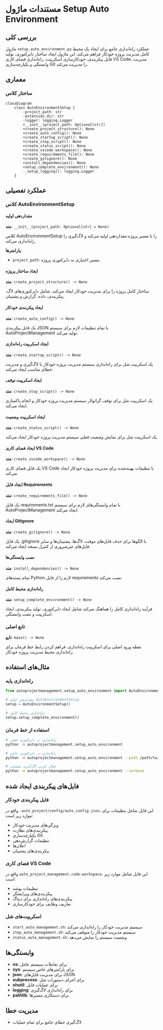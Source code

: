 # مستندات ماژول Setup Auto Environment

## بررسی کلی
ماژول `setup_auto_environment.py` عملکرد راه‌اندازی جامع برای ایجاد یک محیط کامل مدیریت پروژه خودکار فراهم می‌کند. این ماژول ایجاد ساختار دایرکتوری، تولید فایل پیکربندی، خودکارسازی اسکریپت، راه‌اندازی فضای کاری VS Code، مدیریت وابستگی و یکپارچه‌سازی Git را مدیریت می‌کند.

## معماری

### ساختار کلاس
```mermaid
classDiagram
    class AutoEnvironmentSetup {
        -project_path: str
        -extension_dir: str
        -logger: logging.Logger
        +__init__(project_path: Optional[str])
        +create_project_structure(): None
        +create_auto_config(): None
        +create_startup_script(): None
        +create_stop_script(): None
        +create_status_script(): None
        +create_vscode_workspace(): None
        +create_requirements_file(): None
        +create_gitignore(): None
        +install_dependencies(): None
        +setup_complete_environment(): None
        -_setup_logging(): logging.Logger
    }
```

## عملکرد تفصیلی

### کلاس AutoEnvironmentSetup

#### مقداردهی اولیه
**متد**: `__init__(project_path: Optional[str] = None)`

کلاس AutoEnvironmentSetup را با مسیر پروژه مقداردهی اولیه می‌کند و لاگ‌گیری را راه‌اندازی می‌کند.

**پارامترها**:
- `project_path`: مسیر اختیاری به دایرکتوری پروژه.

#### ایجاد ساختار پروژه
**متد**: `create_project_structure() -> None`

ساختار کامل پروژه را برای مدیریت خودکار ایجاد می‌کند، شامل دایرکتوری‌های لاگ، پیکربندی، داده، گزارش و پشتیبان.

#### ایجاد پیکربندی خودکار
**متد**: `create_auto_config() -> None`

یک فایل پیکربندی JSON با تمام تنظیمات لازم برای سیستم AutoProjectManagement تولید می‌کند.

#### ایجاد اسکریپت راه‌اندازی
**متد**: `create_startup_script() -> None`

یک اسکریپت شل برای راه‌اندازی سیستم مدیریت پروژه خودکار با لاگ‌گیری و مدیریت خطای مناسب ایجاد می‌کند.

#### ایجاد اسکریپت توقف
**متد**: `create_stop_script() -> None`

یک اسکریپت شل برای توقف گرانولار سیستم مدیریت پروژه خودکار و انجام پاکسازی ایجاد می‌کند.

#### ایجاد اسکریپت وضعیت
**متد**: `create_status_script() -> None`

یک اسکریپت شل برای نمایش وضعیت فعلی سیستم مدیریت پروژه خودکار ایجاد می‌کند.

#### ایجاد فضای کاری VS Code
**متد**: `create_vscode_workspace() -> None`

یک فایل فضای کاری VS Code با تنظیمات بهینه‌شده برای مدیریت پروژه خودکار ایجاد می‌کند.

#### ایجاد فایل Requirements
**متد**: `create_requirements_file() -> None`

یک فایل requirements.txt با تمام وابستگی‌های لازم برای سیستم AutoProjectManagement ایجاد می‌کند.

#### ایجاد Gitignore
**متد**: `create_gitignore() -> None`

یک فایل .gitignore با الگوها برای حذف فایل‌های موقت، لاگ‌ها، پشتیبان‌ها و سایر فایل‌های غیرضروری از کنترل نسخه ایجاد می‌کند.

#### نصب وابستگی‌ها
**متد**: `install_dependencies() -> None`

تمام بسته‌های Python لازم را از فایل requirements نصب می‌کند.

#### راه‌اندازی محیط کامل
**متد**: `setup_complete_environment() -> None`

فرآیند راه‌اندازی کامل را هماهنگ می‌کند شامل ایجاد دایرکتوری، تولید پیکربندی، ایجاد اسکریپت و نصب وابستگی.

### تابع اصلی
**تابع**: `main() -> None`

نقطه ورود اصلی برای اسکریپت راه‌اندازی، فراهم کردن رابط خط فرمان برای راه‌اندازی محیط مدیریت پروژه خودکار.

## مثال‌های استفاده

### راه‌اندازی پایه
```python
from autoprojectmanagement.setup_auto_environment import AutoEnvironmentSetup

# مقداردهی اولیه AutoEnvironmentSetup
setup = AutoEnvironmentSetup()

# راه‌اندازی محیط کامل
setup.setup_complete_environment()
```

### استفاده از خط فرمان
```bash
# راه‌اندازی در دایرکتوری فعلی
python -m autoprojectmanagement.setup_auto_environment

# راه‌اندازی در دایرکتوری خاص
python -m autoprojectmanagement.setup_auto_environment --path /path/to/project

# فعال کردن لاگ‌گیری تفصیلی
python -m autoprojectmanagement.setup_auto_environment --verbose
```

## فایل‌های پیکربندی ایجاد شده

### فایل پیکربندی خودکار
واقع در `.auto_project/config/auto_config.json`، این فایل شامل تنظیمات برای موارد زیر است:
- ویژگی‌های مدیریت خودکار
- پیکربندی‌های نظارت
- یکپارچه‌سازی Git
- تنظیمات گزارش‌دهی
- اعلان‌ها
- پیکربندی‌های پشتیبان

### فضای کاری VS Code
واقع در `auto_project_management.code-workspace`، این فایل شامل موارد زیر است:
- تنظیمات پوشه
- پیکربندی‌های ویرایشگر
- پیکربندی‌های راه‌اندازی برای دیباگ
- تعاریف وظایف برای خودکارسازی

### اسکریپت‌های شل
- `start_auto_management.sh`: سیستم مدیریت خودکار را راه‌اندازی می‌کند
- `stop_auto_management.sh`: سیستم مدیریت خودکار را متوقف می‌کند
- `status_auto_management.sh`: وضعیت سیستم را نمایش می‌دهد

## وابستگی‌ها
- **os**: برای تعاملات سیستم عامل
- **sys**: برای پارامترهای خاص سیستم
- **json**: برای مدیریت فایل‌های JSON
- **subprocess**: برای اجرای دستورات شل
- **shutil**: برای عملیات فایل
- **logging**: برای راه‌اندازی لاگ‌گیری
- **pathlib**: برای دستکاری مسیرها

## مدیریت خطا
- لاگ‌گیری خطای جامع برای تمام عملیات
